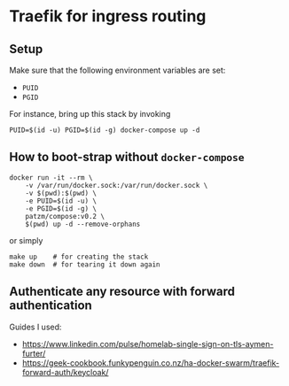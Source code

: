 # Traefik for ingress routing

## Setup
Make sure that the following environment variables are set:
* `PUID`
* `PGID`

For instance, bring up this stack by invoking
```shell
PUID=$(id -u) PGID=$(id -g) docker-compose up -d
```

## How to boot-strap without `docker-compose`
```shell
docker run -it --rm \
    -v /var/run/docker.sock:/var/run/docker.sock \
    -v $(pwd):$(pwd) \
    -e PUID=$(id -u) \
    -e PGID=$(id -g) \
    patzm/compose:v0.2 \
    $(pwd) up -d --remove-orphans
```

or simply
```shell
make up    # for creating the stack
make down  # for tearing it down again
```

## Authenticate any resource with forward authentication

Guides I used:
- https://www.linkedin.com/pulse/homelab-single-sign-on-tls-aymen-furter/
- https://geek-cookbook.funkypenguin.co.nz/ha-docker-swarm/traefik-forward-auth/keycloak/
